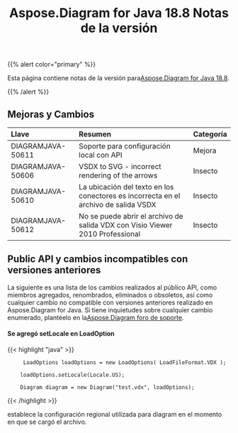 ﻿---
title: Aspose.Diagram for Java 18.8 Notas de la versión
type: docs
weight: 50
url: /es/java/aspose-diagram-for-java-18-8-release-notes/
---
{{% alert color="primary" %}} 

 Esta página contiene notas de la versión para[Aspose.Diagram for Java 18.8](https://docs.aspose.com/diagram/java/aspose-diagram-for-java-18-8-release-notes/).

{{% /alert %}} 
## **Mejoras y Cambios**

|**Llave**|**Resumen**|**Categoría**|
|:- |:- |:- |
|DIAGRAMJAVA-50611|Soporte para configuración local con API|Mejora|
|DIAGRAMJAVA-50606|VSDX to SVG - incorrect rendering of the arrows|Insecto|
|DIAGRAMJAVA-50610|La ubicación del texto en los conectores es incorrecta en el archivo de salida VSDX|Insecto|
|DIAGRAMJAVA-50612|No se puede abrir el archivo de salida VDX con Visio Viewer 2010 Professional|Insecto|
## **Public API y cambios incompatibles con versiones anteriores**
La siguiente es una lista de los cambios realizados al público API, como miembros agregados, renombrados, eliminados o obsoletos, así como cualquier cambio no compatible con versiones anteriores realizado en Aspose.Diagram for Java. Si tiene inquietudes sobre cualquier cambio enumerado, plantéelo en la[Aspose.Diagram foro de soporte](https://forum.aspose.com/c/diagram/17).
#### **Se agregó setLocale en LoadOption**
{{< highlight "java" >}}

         LoadOptions loadOptions = new LoadOptions( LoadFileFormat.VDX ); 

        loadOptions.setLocale(Locale.US);

        Diagram diagram = new Diagram("test.vdx", loadOptions); 

{{< /highlight >}}

establece la configuración regional utilizada para diagram en el momento en que se cargó el archivo.
